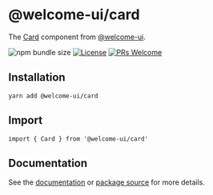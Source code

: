 # @welcome-ui/card

The [Card](http://welcome-ui.com/components/card) component from [@welcome-ui](http://welcome-ui.com).

![npm bundle size](https://img.shields.io/bundlephobia/minzip/@welcome-ui/card) [![License](https://img.shields.io/npm/l/welcome-ui.svg)](https://github.com/WTTJ/welcome-ui/blob/master/LICENSE) [![PRs Welcome](https://img.shields.io/badge/PRs-welcome-mediumspringgreen.svg)](ttps://github.com/WTTJ/welcome-ui/blob/master/CONTRIBUTING.md)

## Installation

    yarn add @welcome-ui/card

## Import

    import { Card } from '@welcome-ui/card'

## Documentation

See the [documentation](http://welcome-ui.com/components/card) or [package source](https://github.com/WTTJ/welcome-ui/tree/master/packages/Card) for more details.

